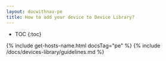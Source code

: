 ```yaml
---
layout: docwithnav-pe
title: How to add your device to Device Library?
---
```


* TOC
{:toc}

{% include get-hosts-name.html docsTag="pe" %}
{% include /docs/devices-library/guidelines.md %}
